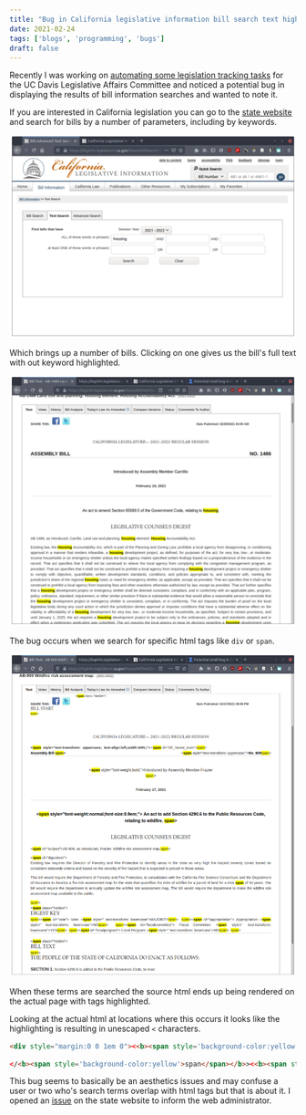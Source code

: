 ```yaml
---
title: "Bug in California legislative information bill search text highlighting"
date: 2021-02-24
tags: ['blogs', 'programming', 'bugs']
draft: false
---
```


Recently I was working on [automating some legislation tracking tasks](https://github.com/EthanHolleman/pyCaliLegi)
for the UC Davis Legislative Affairs Committee and noticed a potential
bug in displaying the results of bill information searches and wanted to
note it.

If you are interested in California legislation you can go to
the [state website](https://leginfo.legislature.ca.gov/faces/home.xhtml)
and search for bills by a number of parameters, including by keywords. 

![](/posts/images/legi_search.png)

Which brings up a number of bills. Clicking on one gives us the bill's 
full text with out keyword highlighted. 

![](/posts/images/housing_legi.png)

The bug occurs when we search for specific html tags like `div` or `span`.

![](/posts/images/span_legi.png)

When these terms are searched the source html ends up being rendered on the actual page with tags highlighted. 

Looking at the actual html at locations where this occurs it looks
like the highlighting is resulting in unescaped `<` characters.

```html
<div style="margin:0 0 1em 0"><<b><span style='background-color:yellow'>span</span></b>
```

```html
</<b><span style='background-color:yellow'>span</span></b>><<b><span style='background-color:yellow'>span</span></b>
```

This bug seems to basically be an aesthetics issues and may confuse
a user or two who's search terms overlap with html tags but that
is about it. I opened an [issue](https://leginfo.legislature.ca.gov/faces/feedbackDetail.xhtml?primaryFeedbackId=prim1614185686704) on 
the state website to inform the web administrator. 
